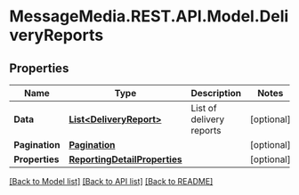 # MessageMedia.REST.API.Model.DeliveryReports
## Properties

Name | Type | Description | Notes
------------ | ------------- | ------------- | -------------
**Data** | [**List&lt;DeliveryReport&gt;**](DeliveryReport.md) | List of delivery reports | [optional] 
**Pagination** | [**Pagination**](Pagination.md) |  | [optional] 
**Properties** | [**ReportingDetailProperties**](ReportingDetailProperties.md) |  | [optional] 

[[Back to Model list]](../README.md#documentation-for-models) [[Back to API list]](../README.md#documentation-for-api-endpoints) [[Back to README]](../README.md)

